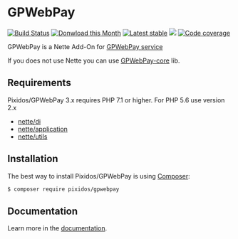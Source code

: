 # GPWebPay
[![Build Status](https://travis-ci.org/Pixidos/GPWebPay.svg?branch=master)](https://travis-ci.org/Pixidos/GPWebPay)
[![Donwload this Month](https://img.shields.io/packagist/dm/pixidos/gpwebpay.svg)](https://packagist.org/packages/pixidos/gpwebpay)
[![Latest stable](https://img.shields.io/packagist/v/pixidos/gpwebpay.svg)](https://packagist.org/packages/pixidos/gpwebpay)
![](https://img.shields.io/badge/PHPStan-enabled-brightgreen.svg?style=flat)
[![Code coverage](https://codecov.io/gh/Pixidos/GPWebPay/branch/master/graph/badge.svg)](https://codecov.io/gh/Pixidos/gpwebpay-core)

GPWebPay is a Nette Add-On for [GPWebPay service](http://www.gpwebpay.cz/ )

If you does not use Nette you can use [GPWebPay-core](https://github.com/Pixidos/gpwebpay-core) lib. 


Requirements
------------

Pixidos/GPWebPay 3.x requires PHP 7.1 or higher. For PHP 5.6 use version 2.x


- [nette/di](https://github.com/nette/di)
- [nette/application](https://github.com/nette/application)
- [nette/utils](https://github.com/nette/utils)


Installation
------------

The best way to install Pixidos/GPWebPay is using  [Composer](http://getcomposer.org/):

```sh
$ composer require pixidos/gpwebpay
```


Documentation
------------

Learn more in the [documentation](docs/index.md).

